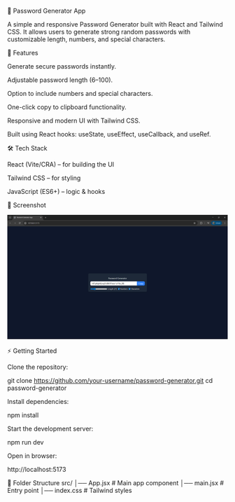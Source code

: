 🔑 Password Generator App

A simple and responsive Password Generator built with React and Tailwind CSS.
It allows users to generate strong random passwords with customizable length, numbers, and special characters.

🚀 Features

Generate secure passwords instantly.

Adjustable password length (6–100).

Option to include numbers and special characters.

One-click copy to clipboard functionality.

Responsive and modern UI with Tailwind CSS.

Built using React hooks: useState, useEffect, useCallback, and useRef.

🛠️ Tech Stack

React (Vite/CRA) – for building the UI

Tailwind CSS – for styling

JavaScript (ES6+) – logic & hooks

📸 Screenshot

![alt text](image.png)

⚡ Getting Started

Clone the repository:

git clone https://github.com/your-username/password-generator.git
cd password-generator


Install dependencies:

npm install


Start the development server:

npm run dev


Open in browser:

http://localhost:5173

📂 Folder Structure
src/
│── App.jsx        # Main app component
│── main.jsx       # Entry point
│── index.css      # Tailwind styles
